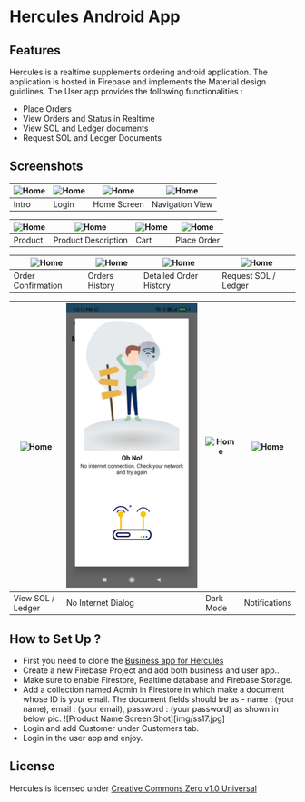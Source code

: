 # Hercules Android App

## Features
Hercules is a realtime supplements ordering android application. The application is hosted in Firebase and implements the Material design guidlines. 
The User app provides the following functionalities :

* Place Orders
* View Orders and Status in Realtime
* View SOL and Ledger documents
* Request SOL and Ledger Documents


## Screenshots

| ![Home](img/screenshots/ss1.jpg) | ![Home](img/screenshots/ss2.jpg) | ![Home](img/screenshots/ss3.jpg) | ![Home](img/screenshots/ss4.jpg) |
| --------------------------------------- | ---------------------------------------- | ---------------------------------------- | ---------------------------------------- |
| Intro                                    | Login                       | Home Screen                       | Navigation View                             |


| ![Home](img/screenshots/ss5.jpg) | ![Home](img/screenshots/ss6.jpg) | ![Home](img/screenshots/ss7.jpg) | ![Home](img/screenshots/ss8.jpg) |
| ---------------------------------------- | ---------------------------------------- | ---------------------------------------- | ---------------------------------------- |
| Product                             | Product Description                      | Cart                | Place Order                      |


| ![Home](img/screenshots/ss9.jpg) | ![Home](img/screenshots/ss10.jpg) | ![Home](img/screenshots/ss11.jpg) | ![Home](img/screenshots/ss12.jpg) |
| ---------------------------------------- | ---------------------------------------- | ---------------------------------------- | ---------------------------------------- |
| Order Confirmation                             | Orders History                      | Detailed Order History                |  Request SOL / Ledger                     |


| ![Home](img/screenshots/ss13.jpg) | ![Home](img/ss14.jpg) | ![Home](img/screenshots/ss15.jpg) | ![Home](img/screenshots/ss16.jpg) |
| ---------------------------------------- | ---------------------------------------- | ---------------------------------------- | ---------------------------------------- |
|  View SOL / Ledger                          | No Internet Dialog                      | Dark Mode               | Notifications                    |


## How to Set Up ?

* First you need to clone the [Business app for Hercules](https://github.com/pycrash/HerculesBusiness)
* Create a new Firebase Project and add both business and user app..
* Make sure to enable Firestore, Realtime database and Firebase Storage.
* Add a collection named Admin in Firestore in which make a document whose ID is your email. The document fields should be as - name : (your name), email : (your email), password : (your password) as shown in below pic.
![Product Name Screen Shot][img/ss17.jpg]
* Login and add Customer under Customers tab.
* Login in the user app and enjoy.


## License

Hercules is licensed under [Creative Commons Zero v1.0 Universal](https://github.com/pycrash/Hercules/blob/master/LICENSE)
